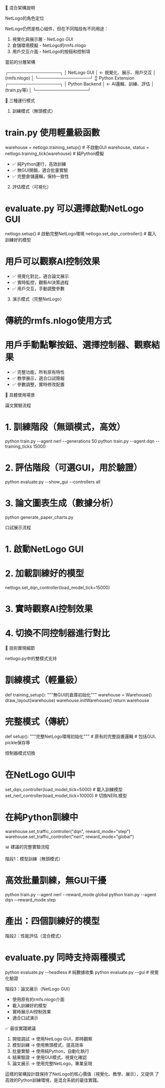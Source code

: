   🎯 混合架構說明

  NetLogo的角色定位

  NetLogo仍然是核心組件，但在不同階段有不同用途：

  1. 視覺化與展示層 - NetLogo GUI
  2. 倉儲環境模擬 - NetLogo的rmfs.nlogo
  3. 用戶交互介面 - NetLogo的按鈕和控制項

  當前的分層架構

  ┌─────────────────┐
  │  NetLogo GUI    │ ← 視覺化、展示、用戶交互
  │  (rmfs.nlogo)   │
  └─────────────────┘
           ↕ Python Extension
  ┌─────────────────┐
  │  Python Backend │ ← AI邏輯、訓練、評估
  │  (train.py等)   │
  └─────────────────┘

  🔄 三種運行模式

  1. 訓練模式（無頭模式）

  # train.py 使用輕量級函數
  warehouse = netlogo.training_setup()  # 不啟動GUI
  warehouse, status = netlogo.training_tick(warehouse)  # 純Python模擬
  - ✅ 純Python運行，高效訓練
  - ✅ 無GUI開銷，適合批量實驗
  - ✅ 完整倉儲邏輯，保持一致性

  2. 評估模式（可視化）

  # evaluate.py 可以選擇啟動NetLogo GUI
  netlogo.setup()  # 啟動完整NetLogo環境
  netlogo.set_dqn_controller()  # 載入訓練好的模型
  # 用戶可以觀察AI控制效果
  - ✅ 視覺化對比，適合論文展示
  - ✅ 實時監控，觀察AI決策過程
  - ✅ 用戶交互，手動調整參數

  3. 演示模式（完整NetLogo）

  # 傳統的rmfs.nlogo使用方式
  # 用戶手動點擊按鈕、選擇控制器、觀察結果
  - ✅ 完整功能，所有原有特性
  - ✅ 教學展示，適合口試簡報
  - ✅ 參數調整，實時修改配置

  🎪 具體使用場景

  論文實驗流程

  # 1. 訓練階段（無頭模式，高效）
  python train.py --agent nerl --generations 50
  python train.py --agent dqn --training_ticks 15000

  # 2. 評估階段（可選GUI，用於驗證）
  python evaluate.py --show_gui --controllers all

  # 3. 論文圖表生成（數據分析）
  python generate_paper_charts.py

  口試展示流程

  # 1. 啟動NetLogo GUI
  # 2. 加載訓練好的模型
  netlogo.set_dqn_controller(load_model_tick=15000)
  # 3. 實時觀察AI控制效果
  # 4. 切換不同控制器進行對比

  🔧 技術實現細節

  netlogo.py中的雙模式支持

  # 訓練模式（輕量級）
  def training_setup():
      """無GUI的倉庫初始化"""
      warehouse = Warehouse()
      draw_layout(warehouse)
      warehouse.initWarehouse()
      return warehouse

  # 完整模式（傳統）
  def setup():
      """完整NetLogo環境初始化"""
      # 原有的完整設置邏輯
      # 包括GUI、pickle保存等

  控制器模式切換

  # 在NetLogo GUI中
  set_dqn_controller(load_model_tick=5000)  # 載入訓練模型
  set_nerl_controller(load_model_tick=10000)  # 切換NERL模型

  # 在純Python訓練中
  warehouse.set_traffic_controller("dqn", reward_mode="step")
  warehouse.set_traffic_controller("nerl", reward_mode="global")

  📊 建議的完整實驗流程

  階段1：模型訓練（無頭模式）

  # 高效批量訓練，無GUI干擾
  python train.py --agent nerl --reward_mode global
  python train.py --agent dqn --reward_mode step
  # 產出：四個訓練好的模型

  階段2：性能評估（混合模式）

  # evaluate.py 同時支持兩種模式
  python evaluate.py --headless  # 純數據收集
  python evaluate.py --gui       # 視覺化驗證

  階段3：論文展示（NetLogo GUI）

  - 使用原有的rmfs.nlogo介面
  - 載入訓練好的模型
  - 實時展示AI控制效果
  - 適合口試演示

  ✅ 最佳實踐建議

  1. 開發調試 → 使用NetLogo GUI，即時觀察
  2. 模型訓練 → 使用無頭模式，提高效率
  3. 批量實驗 → 使用純Python，自動化執行
  4. 結果驗證 → 使用GUI模式，視覺化確認
  5. 論文展示 → 使用完整NetLogo，專業呈現

  這樣的架構設計既保持了NetLogo的核心價值（視覺化、教學、展示），又提供
  了高效的Python訓練環境，是混合系統的最佳實踐。